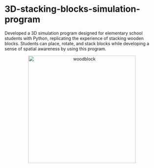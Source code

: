 # 3D-stacking-blocks-simulation-program
Developed a 3D simulation program designed for elementary school students with Python, replicating the experience of stacking wooden blocks. Students can place, rotate, and stack blocks while developing a sense of spatial awareness by using this program.

<div style="text-align: center;">
  <img src="https://github.com/user-attachments/assets/0475061f-6847-4b49-9fd0-424b7b7d277f" alt="woodblock" width="350">
</div>
